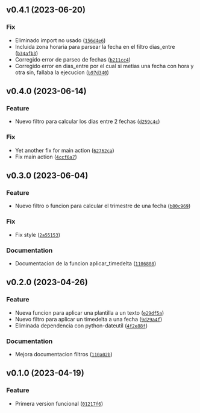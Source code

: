 <!--next-version-placeholder-->

## v0.4.1 (2023-06-20)

### Fix

* Eliminado import no usado ([`156d4e6`](https://github.com/hokus15/ArrendaToolsPlantillas/commit/156d4e61c22e9a60b944124c894ff3da2643c622))
* Incluida zona horaria para parsear la fecha en el filtro dias_entre ([`b34afb3`](https://github.com/hokus15/ArrendaToolsPlantillas/commit/b34afb3b9cd2191b1ecbad464045a3a75ed232fe))
* Corregido error de parseo de fechas ([`b211cc4`](https://github.com/hokus15/ArrendaToolsPlantillas/commit/b211cc48793e80147c2d121a83bd6ef053c48963))
* Corregido error en dias_entre por el cual si metias una fecha con hora y otra sin, fallaba la ejecucion ([`b97d340`](https://github.com/hokus15/ArrendaToolsPlantillas/commit/b97d340eb378dd8d4b5f45a96b8699a29d4cad87))

## v0.4.0 (2023-06-14)

### Feature

* Nuevo filtro para calcular los dias entre 2 fechas ([`d259c4c`](https://github.com/hokus15/ArrendaToolsPlantillas/commit/d259c4cc3933a59acaabb4fa59336d342bceb332))

### Fix

* Yet another fix for main action ([`62762ca`](https://github.com/hokus15/ArrendaToolsPlantillas/commit/62762ca75856bdbb2c239e6af41baa5e670d0f95))
* Fix main action ([`4ccf6a7`](https://github.com/hokus15/ArrendaToolsPlantillas/commit/4ccf6a72efc2b3ca33bb569de70306683cf3cc82))

## v0.3.0 (2023-06-04)

### Feature

* Nuevo filtro o funcion para calcular el trimestre de una fecha ([`b80c969`](https://github.com/hokus15/ArrendaToolsPlantillas/commit/b80c969baa791e8593c123aac340e12259480ea6))

### Fix

* Fix style ([`2a55153`](https://github.com/hokus15/ArrendaToolsPlantillas/commit/2a551531ee2b1337f96ad29e0b1302ef94884a8b))

### Documentation

* Documentacion de la funcion aplicar_timedelta ([`1106808`](https://github.com/hokus15/ArrendaToolsPlantillas/commit/1106808a96a29e35c2cbb657056bae944ef7dcd7))

## v0.2.0 (2023-04-26)
### Feature
* Nueva funcion para aplicar una plantilla a un texto ([`e29df5a`](https://github.com/hokus15/ArrendaToolsPlantillas/commit/e29df5a5c7e4ebe345ec33ccc115d965bbe35c4d))
* Nuevo filtro para aplicar un timedelta a una fecha ([`9d29a4f`](https://github.com/hokus15/ArrendaToolsPlantillas/commit/9d29a4f48cf5bad43eedc7a71c293d33ae1318f3))
* Eliminada dependencia con python-dateutil ([`4f2e88f`](https://github.com/hokus15/ArrendaToolsPlantillas/commit/4f2e88f278b4e0642836ac7394c32be96935f854))

### Documentation
* Mejora documentacion filtros ([`110a02b`](https://github.com/hokus15/ArrendaToolsPlantillas/commit/110a02ba7e7e3d02eb4767c8e571f0ba34d86827))

## v0.1.0 (2023-04-19)
### Feature
* Primera version funcional ([`01217f6`](https://github.com/hokus15/ArrendaToolsPlantillas/commit/01217f65f4304315db20d9aa4c893680f272cdc7))
